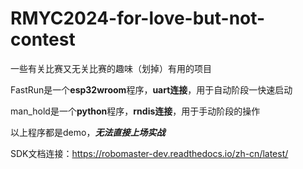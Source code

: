 # RMYC2024-for-love-but-not-contest
一些有关比赛又无关比赛的趣味（划掉）有用的项目

FastRun是一个**esp32wroom**程序，**uart连接**，用于自动阶段一快速启动

man_hold是一个**python**程序，**rndis连接**，用于手动阶段的操作

以上程序都是demo，***无法直接上场实战***

SDK文档连接：https://robomaster-dev.readthedocs.io/zh-cn/latest/
